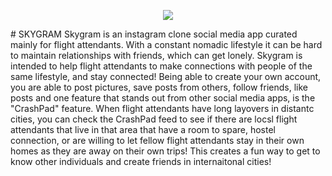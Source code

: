 <p align="center">
  <img src="SKYGRAM/frontend/src/components/SKYGRAM.png"/>
</p>
# SKYGRAM
  Skygram is an instagram clone social media app curated mainly for flight attendants. With a constant nomadic lifestyle it can be hard to maintain relationships with friends, which can get lonely. Skygram is intended to help flight attendants to make connections with people of the same lifestyle, and stay connected! Being able to create your own account, you are able to post pictures, save posts from others, follow friends, like posts and one feature that stands out from other social media apps, is the "CrashPad" feature. When flight attendants have long layovers in distantc cities, you can check the CrashPad feed to see if there are locsl flight attendants that live in that area that have a room to spare, hostel connection, or are willing to let fellow flight attendants stay in their own homes as they are away on their own trips! This creates a fun way to get to know other individuals and create friends in internaitonal cities!


